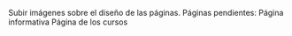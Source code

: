 Subir imágenes sobre el diseño de las páginas.
Páginas pendientes:
  Página informativa
  Página de los cursos
  
